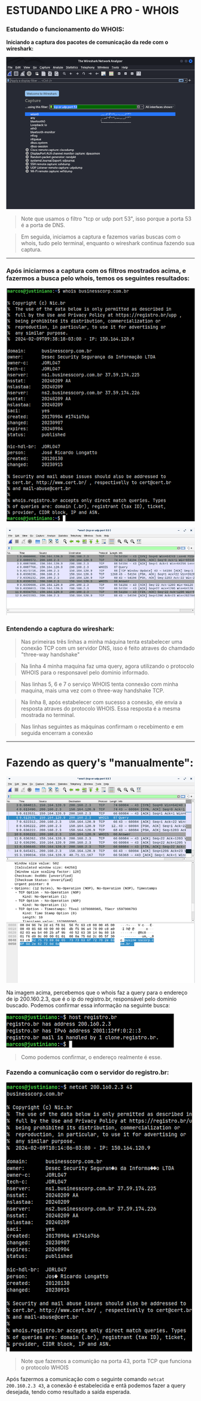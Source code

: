 # ESTUDANDO LIKE A PRO - WHOIS

### Estudando o funcionamento do WHOIS:

**Iniciando a captura dos pacotes de comunicação da rede com o wireshark:**

![Wireshark](images/02-Estudando_like_a_PRO/1707426720222.png)

> Note que usamos o filtro "tcp or udp port 53", isso porque a porta 53 é a porta de DNS.

> Em seguida, iniciamos a captura e fazemos varias buscas com o whois, tudo pelo terminal, enquanto o wireshark continua fazendo sua captura.

---



### Após iniciarmos a captura com os filtros mostrados acima, e fazermos a busca pelo whois, temos os seguintes resultados:



![Query WHOIS](images/02-Estudando_like_a_PRO/1707482826086.png)

![Wireshark capture](images/02-Estudando_like_a_PRO/1707482783789.png)

### Entendendo a captura do wireshark:

> Nas primeiras três linhas  a minha máquina tenta estabelecer uma conexão TCP com um servidor DNS, isso é feito atraves do chamdado "three-way handshake"

> Na linha 4 minha maquina faz uma query, agora utilizando o protocolo WHOIS para o responsavel pelo dominio informado.

> Nas linhas 5, 6 e 7 o serviço WHOIS tenta connexão com minha maquina, mais uma vez com o three-way handshake TCP.

> Na linha 8, após estabelecer com sucesso a conexão, ele envia a resposta atraves do protocolo WHOIS. Essa resposta é a mesma mostrada no terminal.

> Nas linhas seguintes as máquinas confirmam o recebimento e em seguida encerram a conexão

---

# Fazendo as query's "manualmente":

![1707484129041](images/02-Estudando_like_a_PRO/1707484129041.png)

Na imagem acima, percebemos que o whois faz a query para o endereço de ip 200.160.2.3, que é o ip do registro.br, responsável pelo dominio buscado. Podemos confirmar essa informação na seguinte busca:

![1707484270249](images/02-Estudando_like_a_PRO/1707484270249.png)

> Como podemos confirmar, o endereço realmente é esse.

### Fazendo a comunicação com o servidor do registro.br:


![1707484460257](images/02-Estudando_like_a_PRO/1707484460257.png)

> Note que fazemos a comunição na porta 43, porta TCP que funciona o protocolo WHOIS

Após fazermos a comunicação com o seguinte comando `netcat 200.160.2.3 43`, a conexão é estabelecida e entã podemos fazer a query desejada, tendo como resultado a saída esperada.
